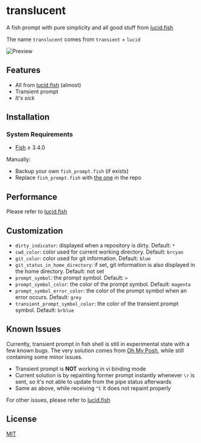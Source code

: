 # translucent

A fish prompt with pure simplicity and all good stuff from [lucid.fish](https://github.com/mattgreen/lucid.fish)

The name `translucent` comes from `transient` + `lucid`

![Preview](https://user-images.githubusercontent.com/18751876/186765409-96d58e19-ae4f-42ef-bbdf-3d7dcb0f6f9a.png)


## Features

* All from [lucid.fish](https://github.com/mattgreen/lucid.fish) (almost)
* Transient prompt
* _It's sick_

## Installation

### System Requirements

* [Fish](https://fishshell.com/) ≥ 3.4.0

Manually:

* Backup your own `fish_prompt.fish` (if exists)
* Replace `fish_prompt.fish` with [the one](./functions/fish_prompt.fish) in the repo

## Performance

Please refer to [lucid.fish](https://github.com/mattgreen/lucid.fish)

## Customization

* `dirty_indicator`: displayed when a repository is dirty. Default: `*`
* `cwd_color`: color used for current working directory. Default: `brcyan`
* `git_color`: color used for git information. Default: `blue`
* `git_status_in_home_directory`: if set, git information is also displayed in the home directory. Default: not set
* `prompt_symbol`: the prompt symbol. Default: `>`
* `prompt_symbol_color`: the color of the prompt symbol. Default: `magenta`
* `prompt_symbol_error_color`: the color of the prompt symbol when an error occurs. Default: `grey`
* `transient_prompt_symbol_color`: the color of the transient prompt symbol. Default: `brblue`

## Known Issues

Currently, transient prompt in fish shell is still in experimental state with a few known bugs. The very solution comes from [Oh My Posh](https://github.com/JanDeDobbeleer/oh-my-posh/blob/main/src/shell/scripts/omp.fish), while still containing some minor issues.

* Transient prompt is **NOT** working in vi binding mode
* Current solution is by repainting former prompt instantly whenever `\r` is sent, so it's not able to update from the pipe status afterwards
* Same as above, while receiving `^C` it does not repaint properly

For other issues, please refer to [lucid.fish](https://github.com/mattgreen/lucid.fish)

## License

[MIT](LICENSE)
